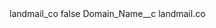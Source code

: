 <?xml version="1.0" encoding="UTF-8"?>
<CustomMetadata xmlns="http://soap.sforce.com/2006/04/metadata" xmlns:xsi="http://www.w3.org/2001/XMLSchema-instance" xmlns:xsd="http://www.w3.org/2001/XMLSchema">
    <label>landmail_co</label>
    <protected>false</protected>
    <values>
        <field>Domain_Name__c</field>
        <value xsi:type="xsd:string">landmail.co</value>
    </values>
</CustomMetadata>
